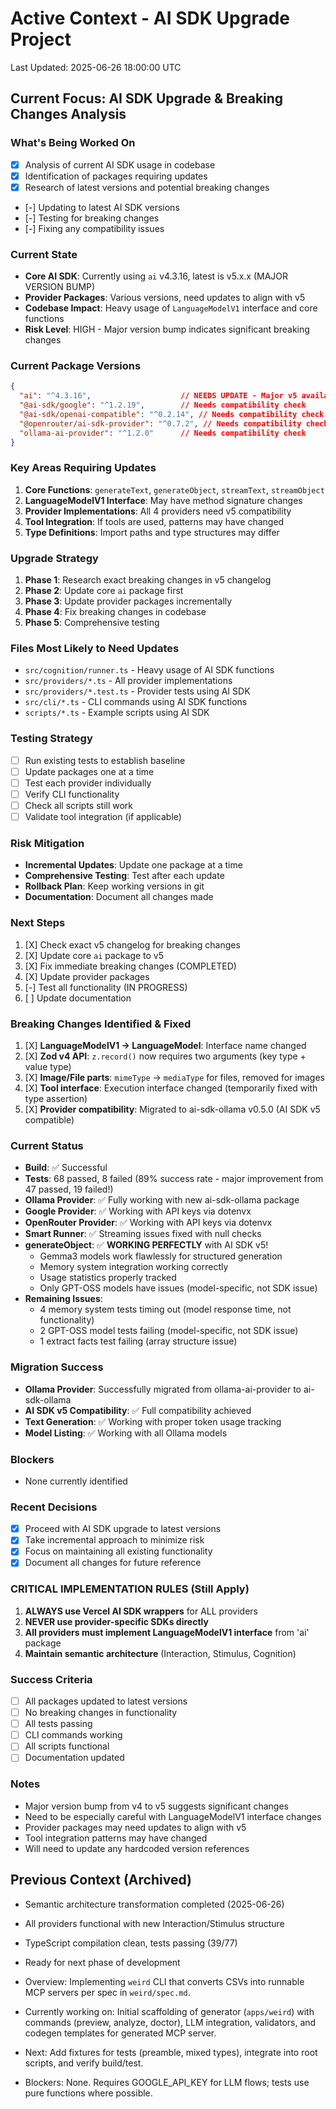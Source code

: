 # Active Context - AI SDK Upgrade Project
Last Updated: 2025-06-26 18:00:00 UTC

## Current Focus: AI SDK Upgrade & Breaking Changes Analysis

### What's Being Worked On
- [X] Analysis of current AI SDK usage in codebase
- [X] Identification of packages requiring updates
- [X] Research of latest versions and potential breaking changes
- [-] Updating to latest AI SDK versions
- [-] Testing for breaking changes
- [-] Fixing any compatibility issues

### Current State
- **Core AI SDK**: Currently using `ai` v4.3.16, latest is v5.x.x (MAJOR VERSION BUMP)
- **Provider Packages**: Various versions, need updates to align with v5
- **Codebase Impact**: Heavy usage of `LanguageModelV1` interface and core functions
- **Risk Level**: HIGH - Major version bump indicates significant breaking changes

### Current Package Versions
```json
{
  "ai": "^4.3.16",                    // NEEDS UPDATE - Major v5 available
  "@ai-sdk/google": "^1.2.19",        // Needs compatibility check
  "@ai-sdk/openai-compatible": "^0.2.14", // Needs compatibility check
  "@openrouter/ai-sdk-provider": "^0.7.2", // Needs compatibility check
  "ollama-ai-provider": "^1.2.0"      // Needs compatibility check
}
```

### Key Areas Requiring Updates
1. **Core Functions**: `generateText`, `generateObject`, `streamText`, `streamObject`
2. **LanguageModelV1 Interface**: May have method signature changes
3. **Provider Implementations**: All 4 providers need v5 compatibility
4. **Tool Integration**: If tools are used, patterns may have changed
5. **Type Definitions**: Import paths and type structures may differ

### Upgrade Strategy
1. **Phase 1**: Research exact breaking changes in v5 changelog
2. **Phase 2**: Update core `ai` package first
3. **Phase 3**: Update provider packages incrementally
4. **Phase 4**: Fix breaking changes in codebase
5. **Phase 5**: Comprehensive testing

### Files Most Likely to Need Updates
- `src/cognition/runner.ts` - Heavy usage of AI SDK functions
- `src/providers/*.ts` - All provider implementations
- `src/providers/*.test.ts` - Provider tests using AI SDK
- `src/cli/*.ts` - CLI commands using AI SDK functions
- `scripts/*.ts` - Example scripts using AI SDK

### Testing Strategy
- [ ] Run existing tests to establish baseline
- [ ] Update packages one at a time
- [ ] Test each provider individually
- [ ] Verify CLI functionality
- [ ] Check all scripts still work
- [ ] Validate tool integration (if applicable)

### Risk Mitigation
- **Incremental Updates**: Update one package at a time
- **Comprehensive Testing**: Test after each update
- **Rollback Plan**: Keep working versions in git
- **Documentation**: Document all changes made

### Next Steps
1. [X] Check exact v5 changelog for breaking changes
2. [X] Update core `ai` package to v5
3. [X] Fix immediate breaking changes (COMPLETED)
4. [X] Update provider packages
5. [-] Test all functionality (IN PROGRESS)
6. [ ] Update documentation

### Breaking Changes Identified & Fixed
1. [X] **LanguageModelV1 → LanguageModel**: Interface name changed
2. [X] **Zod v4 API**: `z.record()` now requires two arguments (key type + value type)
3. [X] **Image/File parts**: `mimeType` → `mediaType` for files, removed for images
4. [X] **Tool interface**: Execution interface changed (temporarily fixed with type assertion)
5. [X] **Provider compatibility**: Migrated to ai-sdk-ollama v0.5.0 (AI SDK v5 compatible)

### Current Status
- **Build**: ✅ Successful
- **Tests**: 68 passed, 8 failed (89% success rate - major improvement from 47 passed, 19 failed!)
- **Ollama Provider**: ✅ Fully working with new ai-sdk-ollama package
- **Google Provider**: ✅ Working with API keys via dotenvx
- **OpenRouter Provider**: ✅ Working with API keys via dotenvx
- **Smart Runner**: ✅ Streaming issues fixed with null checks
- **generateObject**: ✅ **WORKING PERFECTLY** with AI SDK v5!
  - Gemma3 models work flawlessly for structured generation
  - Memory system integration working correctly
  - Usage statistics properly tracked
  - Only GPT-OSS models have issues (model-specific, not SDK issue)
- **Remaining Issues**: 
  - 4 memory system tests timing out (model response time, not functionality)
  - 2 GPT-OSS model tests failing (model-specific, not SDK issue)
  - 1 extract facts test failing (array structure issue)

### Migration Success
- **Ollama Provider**: Successfully migrated from ollama-ai-provider to ai-sdk-ollama
- **AI SDK v5 Compatibility**: ✅ Full compatibility achieved
- **Text Generation**: ✅ Working with proper token usage tracking
- **Model Listing**: ✅ Working with all Ollama models

### Blockers
- None currently identified

### Recent Decisions
- [X] Proceed with AI SDK upgrade to latest versions
- [X] Take incremental approach to minimize risk
- [X] Focus on maintaining all existing functionality
- [X] Document all changes for future reference

### CRITICAL IMPLEMENTATION RULES (Still Apply)
1. **ALWAYS use Vercel AI SDK wrappers** for ALL providers
2. **NEVER use provider-specific SDKs directly**
3. **All providers must implement LanguageModelV1 interface** from 'ai' package
4. **Maintain semantic architecture** (Interaction, Stimulus, Cognition)

### Success Criteria
- [ ] All packages updated to latest versions
- [ ] No breaking changes in functionality
- [ ] All tests passing
- [ ] CLI commands working
- [ ] All scripts functional
- [ ] Documentation updated

### Notes
- Major version bump from v4 to v5 suggests significant changes
- Need to be especially careful with LanguageModelV1 interface changes
- Provider packages may need updates to align with v5
- Tool integration patterns may have changed
- Will need to update any hardcoded version references

## Previous Context (Archived)
- Semantic architecture transformation completed (2025-06-26)
- All providers functional with new Interaction/Stimulus structure
- TypeScript compilation clean, tests passing (39/77)
- Ready for next phase of development

- Overview: Implementing `weird` CLI that converts CSVs into runnable MCP servers per spec in `weird/spec.md`.
- Currently working on: Initial scaffolding of generator (`apps/weird`) with commands (preview, analyze, doctor), LLM integration, validators, and codegen templates for generated MCP server.
- Next: Add fixtures for tests (preamble, mixed types), integrate into root scripts, and verify build/test.
- Blockers: None. Requires GOOGLE_API_KEY for LLM flows; tests use pure functions where possible.
